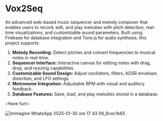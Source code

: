 # Vox2Seq
An advanced web-based music sequencer and melody composer that enables users to record, edit, and play melodies with pitch detection, real-time visualizations, and customizable sound parameters. Built using Firebase for database integration and Tone.js for audio synthesis, this project supports:
  1. **Melody Recording:** Detect pitches and convert frequencies to musical notes in real-time.
  2. **Sequencer Interface:** Interactive canvas for editing notes with drag, drop, and resizing capabilities.
  3. **Customizable Sound Design:** Adjust oscillators, filters, ADSR envelope, distortion, and LFO settings.
  4. **Metronome Integration:** Adjustable BPM with visual and auditory feedback.
  5. **Database Features:** Save, load, and play melodies stored in a database.

🎶Have fun!🎶





![Immagine WhatsApp 2025-01-30 ore 17 43 06_9cec1b65](https://github.com/user-attachments/assets/c3391ba7-777d-4ae7-83db-c516f8393d4c)

